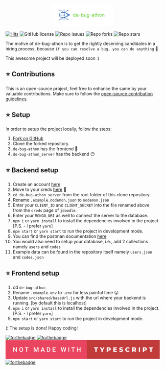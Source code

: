 <p align="center"><img width="40%" src = "logo.png"></p>

[![Hits](https://hits.seeyoufarm.com/api/count/incr/badge.svg?url=https%3A%2F%2Fgithub.com%2Fabhinavsri360%2Fdebugathon&count_bg=%230811FE&title_bg=%23555555&icon=&icon_color=%23E7E7E7&title=stalkers&edge_flat=false)](https://hits.seeyoufarm.com)
![GitHub license](https://img.shields.io/github/license/abhinavsri360/debugathon)
![Repo issues](https://img.shields.io/github/issues/abhinavsri360/debugathon)
![Repo forks](https://img.shields.io/github/forks/abhinavsri360/debugathon?style=social)
![Repo stars](https://img.shields.io/github/stars/abhinavsri360/debugathon?style=social)

The motive of de-bug-athon is to get the rightly deserving candidates in a hiring process, because `if you can resolve a bug, you can do anything` :name_badge:

This awesome project will be deployed soon :)

## :star: Contributions

This is an open-source project, feel free to enhance the same by your valuable contributions. Make sure to follow the [open-source contribution guidelines](https://opensource.guide/how-to-contribute/).

## :star: Setup

In order to setup the project locally, follow the steps:

1. [Fork on GitHub](https://github.com/abhinavsri360/debugathon/fork)
2. Clone the forked repository.
3. `de-bug-athon` has the frontend :eyes:
4. `de-bug-athon_server` has the backend :smirk:

## :star: Backend setup

1. Create an account [here](https://www.jdoodle.com/)
2. Move to your creds [here](https://www.jdoodle.com/compiler-api) :closed_lock_with_key:
3. `cd de-bug-athon_server` from the root folder of this clone repository.
4. Rename `.example.nodemon.json` to `nodemon.json`
5. Enter your `CLIENT_ID` and `CLIENT_SECRET` into the file renamed above from the `creds` page of `jdoodle`.
6. Enter your `MONGO_URI` as well to connect the server to the database.
7. `npm i` or `yarn install` to install the dependencies involved in the project. [P.S. - I prefer `yarn`]
8. `npm start` or `yarn start` to run the project in development mode.
9. You can find the postman documentation [here](https://documenter.getpostman.com/view/11578947/Tzz7QJTR)
10. You would also need to setup your database, i.e., add 2 collections namely `users` and `codes`
11. Example data can be found in the repository itself namely `users.json` and `codes.json`

## :star: Frontend setup

1. cd `de-bug-athon`
2. Rename `.example.env` to `.env` for less painful time :stuck_out_tongue:
3. Update `src/shared/baseUrl.js` with the url where your backend is running. [by default this is localhost]
4. `npm i` or `yarn install` to install the dependencies involved in the project. [P.S. - I prefer `yarn`]
5. `npm start` or `yarn start` to run the project in development mode.

(: The setup is done! Happy coding!

[![forthebadge](https://forthebadge.com/images/badges/powered-by-responsibility.svg)](https://forthebadge.com)
[![forthebadge](https://forthebadge.com/images/badges/contains-technical-debt.svg)](https://forthebadge.com)
<br/>
<img src = "not-made-with-typescript.svg">
[![forthebadge](https://forthebadge.com/images/badges/0-percent-optimized.svg)](https://forthebadge.com)
